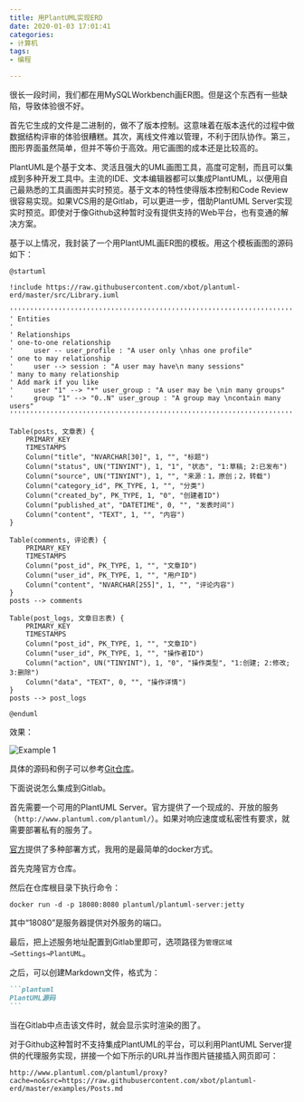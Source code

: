 ```yaml
---
title: 用PlantUML实现ERD
date: 2020-01-03 17:01:41
categories:
- 计算机
tags:
- 编程

---
```


很长一段时间，我们都在用MySQLWorkbench画ER图。但是这个东西有一些缺陷，导致体验很不好。

首先它生成的文件是二进制的，做不了版本控制。这意味着在版本迭代的过程中做数据结构评审的体验很糟糕。其次，离线文件难以管理，不利于团队协作。第三，图形界面虽然简单，但并不等价于高效。用它画图的成本还是比较高的。

PlantUML是个基于文本、灵活且强大的UML画图工具，高度可定制，而且可以集成到多种开发工具中。主流的IDE、文本编辑器都可以集成PlantUML，以便用自己最熟悉的工具画图并实时预览。基于文本的特性使得版本控制和Code Review很容易实现。如果VCS用的是Gitlab，可以更进一步，借助PlantUML Server实现实时预览。即使对于像Github这种暂时没有提供支持的Web平台，也有变通的解决方案。

<!-- more -->

基于以上情况，我封装了一个用PlantUML画ER图的模板。用这个模板画图的源码如下：

```plantuml
@startuml

!include https://raw.githubusercontent.com/xbot/plantuml-erd/master/src/Library.iuml

''''''''''''''''''''''''''''''''''''''''''''''''''''''''''''''''''''''
' Entities
'
' Relationships
' one-to-one relationship
'     user -- user_profile : "A user only \nhas one profile"
' one to may relationship
'     user --> session : "A user may have\n many sessions"
' many to many relationship
' Add mark if you like
'     user "1" --> "*" user_group : "A user may be \nin many groups"
'     group "1" --> "0..N" user_group : "A group may \ncontain many users"
''''''''''''''''''''''''''''''''''''''''''''''''''''''''''''''''''''''

Table(posts, 文章表) {
    PRIMARY_KEY
    TIMESTAMPS
    Column("title", "NVARCHAR[30]", 1, "", "标题")
    Column("status", UN("TINYINT"), 1, "1", "状态", "1:草稿; 2:已发布")
    Column("source", UN("TINYINT"), 1, "", "来源：1，原创；2，转载")
    Column("category_id", PK_TYPE, 1, "", "分类")
    Column("created_by", PK_TYPE, 1, "0", "创建者ID")
    Column("published_at", "DATETIME", 0, "", "发表时间")
    Column("content", "TEXT", 1, "", "内容")
}

Table(comments, 评论表) {
    PRIMARY_KEY
    TIMESTAMPS
    Column("post_id", PK_TYPE, 1, "", "文章ID")
    Column("user_id", PK_TYPE, 1, "", "用户ID")
    Column("content", "NVARCHAR[255]", 1, "", "评论内容")
}
posts --> comments

Table(post_logs, 文章日志表) {
    PRIMARY_KEY
    TIMESTAMPS
    Column("post_id", PK_TYPE, 1, "", "文章ID")
    Column("user_id", PK_TYPE, 1, "", "操作者ID")
    Column("action", UN("TINYINT"), 1, "0", "操作类型", "1:创建; 2:修改; 3:删除")
    Column("data", "TEXT", 0, "", "操作详情")
}
posts --> post_logs

@enduml
```

效果：

![Example 1](http://www.plantuml.com/plantuml/proxy?cache=no&src=https://raw.githubusercontent.com/xbot/plantuml-erd/master/examples/Posts.md)

具体的源码和例子可以参考[Git仓库](https://github.com/xbot/plantuml-erd)。

下面说说怎么集成到Gitlab。

首先需要一个可用的PlantUML Server。官方提供了一个现成的、开放的服务（`http://www.plantuml.com/plantuml/`）。如果对响应速度或私密性有要求，就需要部署私有的服务了。

[官方](https://github.com/plantuml/plantuml-server)提供了多种部署方式，我用的是最简单的docker方式。

首先克隆官方仓库。

然后在仓库根目录下执行命令：

```shell
docker run -d -p 18080:8080 plantuml/plantuml-server:jetty
```

其中“18080”是服务器提供对外服务的端口。

最后，把上述服务地址配置到Gitlab里即可，选项路径为`管理区域→Settings→PlantUML`。

之后，可以创建Markdown文件，格式为：

~~~markdown
```plantuml
PlantUML源码
```
~~~

当在Gitlab中点击该文件时，就会显示实时渲染的图了。

对于Github这种暂时不支持集成PlantUML的平台，可以利用PlantUML Server提供的代理服务实现，拼接一个如下所示的URL并当作图片链接插入网页即可：

```
http://www.plantuml.com/plantuml/proxy?cache=no&src=https://raw.githubusercontent.com/xbot/plantuml-erd/master/examples/Posts.md
```

